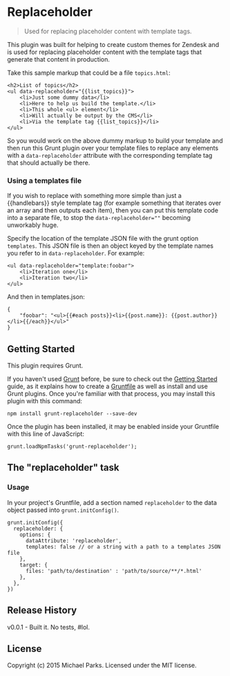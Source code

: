 # Replaceholder

> Used for replacing placeholder content with template tags.

This plugin was built for helping to create custom themes for Zendesk and is used for replacing placeholder content with the template tags that generate that content in production.

Take this sample markup that could be a file `topics.html`:

    <h2>List of topics</h2>
    <ul data-replaceholder="{{list_topics}}">
        <li>Just some dummy data</li>
        <li>Here to help us build the template.</li>
        <li>This whole <ul> element</li>
        <li>Will actually be output by the CMS</li>
        <li>Via the template tag {{list_topics}}</li>
    </ul>

So you would work on the above dummy markup to build your template and then run this Grunt plugin over your template files to replace any elements with a `data-replaceholder` attribute with the corresponding template tag that should actually be there.

### Using a templates file
If you wish to replace with something more simple than just a {{handlebars}} style template tag (for example something that iterates over an array and then outputs each item), then you can put this template code into a separate file, to stop the `data-replaceholder=""` becoming unworkably huge.

Specify the location of the template JSON file with the grunt option `templates`. This JSON file is then an object keyed by the template names you refer to in `data-replaceholder`. For example:

    <ul data-replaceholder="template:foobar">
        <li>Iteration one</li>
        <li>Iteration two</li>
    </ul>

And then in templates.json:

    {
        "foobar": "<ul>{{#each posts}}<li>{{post.name}}: {{post.author}}</li>{{/each}}</ul>"
    }

## Getting Started
This plugin requires Grunt.

If you haven't used [Grunt](http://gruntjs.com/) before, be sure to check out the [Getting Started](http://gruntjs.com/getting-started) guide, as it explains how to create a [Gruntfile](http://gruntjs.com/sample-gruntfile) as well as install and use Grunt plugins. Once you're familiar with that process, you may install this plugin with this command:

    npm install grunt-replaceholder --save-dev

Once the plugin has been installed, it may be enabled inside your Gruntfile with this line of JavaScript:

    grunt.loadNpmTasks('grunt-replaceholder');

## The "replaceholder" task

### Usage
In your project's Gruntfile, add a section named `replaceholder` to the data object passed into `grunt.initConfig()`.

    grunt.initConfig({
      replaceholder: {
        options: {
          dataAttribute: 'replaceholder',
          templates: false // or a string with a path to a templates JSON file
        },
        target: {
          files: 'path/to/destination' : 'path/to/source/**/*.html'
        },
      },
    })

## Release History
v0.0.1 - Built it. No tests, #lol.

## License
Copyright (c) 2015 Michael Parks. Licensed under the MIT license.
